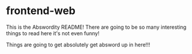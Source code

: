 # frontend-web

This is the Abswordity README! There are going to be so many interesting things to read here it's not even funny!

Things are going to get absolutely get absword up in here!!!